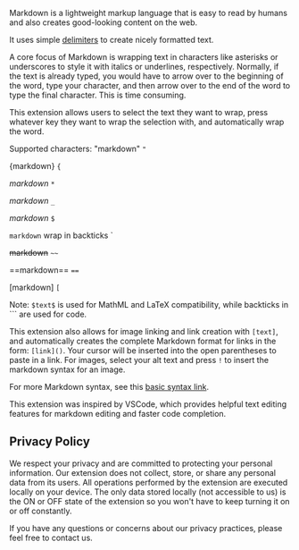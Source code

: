 Markdown is a lightweight markup language that is easy to read by humans and also creates good-looking content on the web.

It uses simple [delimiters](https://www.markdownguide.org/cheat-sheet/) to create nicely formatted text.

A core focus of Markdown is wrapping text in characters like asterisks or underscores to style it with italics or underlines, respectively. Normally, if the text is already typed, you would have to arrow over to the beginning of the word, type your character, and then arrow over to the end of the word to type the final character. This is time consuming.

This extension allows users to select the text they want to wrap, press whatever key they want to wrap the selection with, and automatically wrap the word.

Supported characters:
"markdown" `"`

{markdown} `{`

*markdown* `*`

_markdown_ `_`
 
$markdown$ `$`

`markdown` wrap in backticks `

~~markdown~~ `~~`

==markdown== `==`

[markdown] `[`

Note: `$text$` is used for MathML and LaTeX compatibility, while backticks in `\`` are used for code.

This extension also allows for image linking and link creation with `[text]`, and automatically creates the complete Markdown format for links in the form: `[link]()`. Your cursor will be inserted into the open parentheses to paste in a link. For images, select your alt text and press  `!` to insert the markdown syntax for an image.

For more Markdown syntax, see this [basic syntax link](https://www.markdownguide.org/basic-syntax/).

This extension was inspired by VSCode, which provides helpful text editing features for markdown editing and faster code completion.

## Privacy Policy
We respect your privacy and are committed to protecting your personal information. Our extension does not collect, store, or share any personal data from its users. All operations performed by the extension are executed locally on your device. The only data stored locally (not accessible to us) is the ON or OFF state of the extension so you won't have to keep turning it on or off constantly.

If you have any questions or concerns about our privacy practices, please feel free to contact us.

